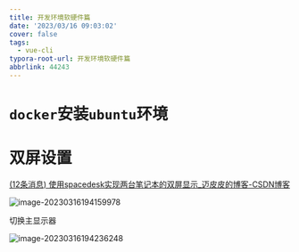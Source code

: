 ```yaml
---
title: 开发环境软硬件篇
date: '2023/03/16 09:03:02'
cover: false
tags:
  - vue-cli
typora-root-url: 开发环境软硬件篇
abbrlink: 44243
---
```


# `docker`安装`ubuntu`环境



# 双屏设置

[(12条消息) 使用spacedesk实现两台笔记本的双屏显示_迈皮皮的博客-CSDN博客](https://blog.csdn.net/qq_28106269/article/details/79297132)

![image-20230316194159978](image-20230316194159978.png)

切换主显示器

![image-20230316194236248](image-20230316194236248.png)

